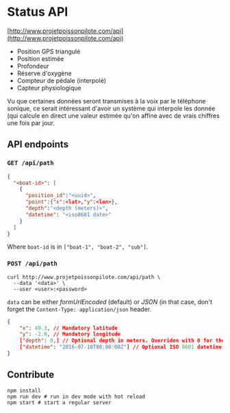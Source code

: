 # Status API

[http://www.projetpoissonpilote.com/api](http://www.projetpoissonpilote.com/api)

- Position GPS triangulé
- Position estimée
- Profondeur
- Réserve d'oxygène
- Compteur de pédale (interpolé)
- Capteur physiologique

Vu que certaines données seront transmises à la voix par le téléphone sonique,
ce serait intéressant d'avoir un système qui interpole les donnée (qui calcule
en direct une valeur estimée qu'on affine avec de vrais chiffres une fois par
jour.

## API endpoints

### `GET /api/path`

```json
{
  "<boat-id>": [
    {
      "position_id":"<uuid>",
      "point":{"x":<lat>,"y":<lon>},
      "depth":"<depth (meters)>",
      "datetime": "<iso8601 date>"
    }
  ]
}
```

Where `boat-id` is in `["boat-1", "boat-2", "sub"]`.

### `POST /api/path`

```
curl http://www.projetpoissonpilote.com/api/path \
  --data '<data>' \
  --user <user>:<password>
```

`data` can be either *formUrlEncoded* (default) or *JSON* (in that case, don't
forget the `Content-Type: application/json` header.

```json
{
    "x": 49.3, // Mandatory latitude
    "y": -2.0, // Mandatory longitude
    ["depth": 0,] // Optional depth in meters. Overriden with 0 for the boats
    ["datetime": "2016-07-18T00:00:00Z"] // Optional ISO 8601 datetime (preferably UTC). Default: now()
}
```

## Contribute

```
npm install
npm run dev # run in dev mode with hot reload
npm start # start a regular server
```
